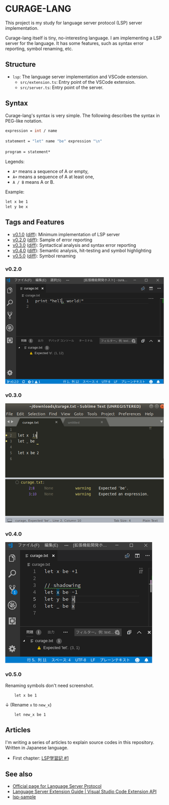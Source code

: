 # CURAGE-LANG

This project is my study for language server protocol (LSP) server implementation.

Curage-lang itself is tiny, no-interesting language. I am implementing a LSP server for the language. It has some features, such as syntax error reporting, symbol renaming, etc.

## Structure

- `lsp`: The language server implementation and VSCode extension.
    - `src/extension.ts`: Entry point of the VSCode extension.
    - `src/server.ts`: Entry point of the server.

## Syntax

Curage-lang's syntax is very simple. The following describes the syntax in PEG-like notation.

```fsharp
expression = int / name

statement = "let" name "be" expression "\n"

program = statement*
```

Legends:

- `A*` means a sequence of A or empty,
- `A+` means a sequence of A at least one,
- `A / B` means A or B.

Example:

```curage
let x be 1
let y be x
```

## Tags and Features

- [v0.1.0](https://github.com/vain0x/curage-lang/tree/v0.1.0) ([diff](https://github.com/vain0x/curage-lang/compare/v0.0.0...v0.1.0)): Minimum implementation of LSP server
- [v0.2.0](https://github.com/vain0x/curage-lang/tree/v0.2.0) ([diff](https://github.com/vain0x/curage-lang/compare/v0.1.0...v0.2.0)): Sample of error reporting
- [v0.3.0](https://github.com/vain0x/curage-lang/tree/v0.3.0) ([diff](https://github.com/vain0x/curage-lang/compare/v0.2.0...v0.3.0)): Syntactical analysis and syntax error reporting
- [v0.4.0](https://github.com/vain0x/curage-lang/tree/v0.4.0) ([diff](https://github.com/vain0x/curage-lang/compare/v0.3.0...v0.4.0)): Semantic analysis, hit-testing and symbol highlighting
- [v0.5.0](https://github.com/vain0x/curage-lang/tree/v0.5.0) ([diff](https://github.com/vain0x/curage-lang/compare/v0.4.0...v0.5.0)): Symbol renaming

### v0.2.0

![v0.2.0 Screenshot](./docs/images/screenshot-v0.2.0.png)

### v0.3.0

![v0.3.0 Screenshot](./docs/images/screenshot-v0.3.0.png)

### v0.4.0

![v0.4.0 Screenshot](./docs/images/screenshot-v0.4.0.png)

### v0.5.0

Renaming symbols don't need screenshot.

```
    let x be 1
```

↓ (Rename `x` to `new_x`)

```
    let new_x be 1
```

## Articles

I'm writing a series of articles to explain source codes in this repository. Written in Japanese language.

- First chapter: [LSP学習記 #1](https://qiita.com/vain0x/items/d050fe7c8b342ed2004e)

## See also

- [Official page for Language Server Protocol](https://microsoft.github.io/language-server-protocol/)
- [Language Server Extension Guide | Visual Studio Code Extension API](https://code.visualstudio.com/api/language-extensions/language-server-extension-guide)
- [lsp-sample](https://github.com/Microsoft/vscode-extension-samples/tree/515a928615aaab84ae7f66a38e4346db84464fcb/lsp-sample)

